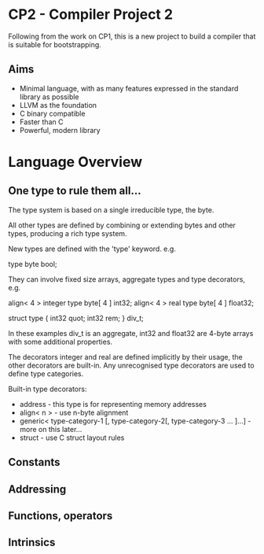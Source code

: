 CP2 - Compiler Project 2
========================

Following from the work on CP1, this is a new project to build a compiler that is suitable for bootstrapping.

Aims
----

* Minimal language, with as many features expressed in the standard library as possible
* LLVM as the foundation
* C binary compatible
* Faster than C
* Powerful, modern library

Language Overview
=================

One type to rule them all...
----------------------------

The type system is based on a single irreducible type, the byte.

All other types are defined by combining or extending bytes and other types, producing a rich type system.

New types are defined with the 'type' keyword. e.g.

type byte bool;

They can involve fixed size arrays, aggregate types and type decorators, e.g.

align< 4 > integer type byte[ 4 ] int32;
align< 4 > real type byte[ 4 ] float32;

struct type
{
    int32 quot;
    int32 rem;
} div_t;

In these examples div_t is an aggregate, int32 and float32 are 4-byte arrays with some additional properties.

The decorators integer and real are defined implicitly by their usage, the other decorators are built-in. Any unrecognised type decorators are used to define type categories.

Built-in type decorators:
* address - this type is for representing memory addresses
* align< n > - use n-byte alignment
* generic< type-category-1 [, type-category-2[, type-category-3 ... ]...] - more on this later...
* struct - use C struct layout rules

Constants
---------

Addressing
----------

Functions, operators
--------------------

Intrinsics
----------